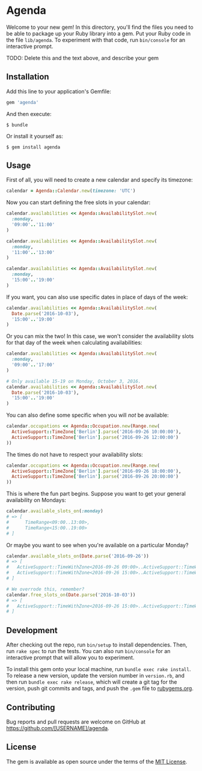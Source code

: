 # Agenda

Welcome to your new gem! In this directory, you'll find the files you need to be able to package up your Ruby library into a gem. Put your Ruby code in the file `lib/agenda`. To experiment with that code, run `bin/console` for an interactive prompt.

TODO: Delete this and the text above, and describe your gem

## Installation

Add this line to your application's Gemfile:

```ruby
gem 'agenda'
```

And then execute:

    $ bundle

Or install it yourself as:

    $ gem install agenda

## Usage

First of all, you will need to create a new calendar and specify its timezone:

```ruby
calendar = Agenda::Calendar.new(timezone: 'UTC')
```

Now you can start defining the free slots in your calendar:

```ruby
calendar.availabilities << Agenda::AvailabilitySlot.new(
  :monday,
  '09:00'..'11:00'
)

calendar.availabilities << Agenda::AvailabilitySlot.new(
  :monday,
  '11:00'..'13:00'
)

calendar.availabilities << Agenda::AvailabilitySlot.new(
  :monday,
  '15:00'..'19:00'
)
```

If you want, you can also use specific dates in place of days of the week:

```ruby
calendar.availabilities << Agenda::AvailabilitySlot.new(
  Date.parse('2016-10-03'),
  '15:00'..'19:00'
)
```

Or you can mix the two! In this case, we won't consider the availability slots for that day of the
week when calculating availabilities:

```ruby
calendar.availabilities << Agenda::AvailabilitySlot.new(
  :monday,
  '09:00'..'17:00'
)

# Only available 15-19 on Monday, October 3, 2016.
calendar.availabilities << Agenda::AvailabilitySlot.new(
  Date.parse('2016-10-03'),
  '15:00'..'19:00'
)
```

You can also define some specific when you will _not_ be available:

```ruby
calendar.occupations << Agenda::Occupation.new(Range.new(
  ActiveSupport::TimeZone['Berlin'].parse('2016-09-26 10:00:00'),
  ActiveSupport::TimeZone['Berlin'].parse('2016-09-26 12:00:00')
))
```

The times do not have to respect your availability slots:

```ruby
calendar.occupations << Agenda::Occupation.new(Range.new(
  ActiveSupport::TimeZone['Berlin'].parse('2016-09-26 18:00:00'),
  ActiveSupport::TimeZone['Berlin'].parse('2016-09-26 20:00:00')
))
```

This is where the fun part begins. Suppose you want to get your general availability on Mondays:

```ruby
calendar.available_slots_on(:monday)
# => [
#      TimeRange<09:00..13:00>,
#      TimeRange<15:00..19:00>
# ]
```

Or maybe you want to see when you're available on a particular Monday?

```ruby
calendar.available_slots_on(Date.parse('2016-09-26'))
# => [
#   ActiveSupport::TimeWithZone<2016-09-26 09:00>..ActiveSupport::TimeWithZone<2016-09-26 13:00>,
#   ActiveSupport::TimeWithZone<2016-09-26 15:00>..ActiveSupport::TimeWithZone<2016-09-26 19:00>
# ]

# We overrode this, remember?
calendar.free_slots_on(Date.parse('2016-10-03'))
# => [
#   ActiveSupport::TimeWithZone<2016-09-26 15:00>..ActiveSupport::TimeWithZone<2016-09-26 19:00>
# ]
```

## Development

After checking out the repo, run `bin/setup` to install dependencies. Then, run `rake spec` to run the tests. You can also run `bin/console` for an interactive prompt that will allow you to experiment.

To install this gem onto your local machine, run `bundle exec rake install`. To release a new version, update the version number in `version.rb`, and then run `bundle exec rake release`, which will create a git tag for the version, push git commits and tags, and push the `.gem` file to [rubygems.org](https://rubygems.org).

## Contributing

Bug reports and pull requests are welcome on GitHub at https://github.com/[USERNAME]/agenda.


## License

The gem is available as open source under the terms of the [MIT License](http://opensource.org/licenses/MIT).


